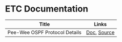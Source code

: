 # ETC Documentation

| Title                         | Links                                                                                           |
|-------------------------------|-------------------------------------------------------------------------------------------------|
| Pee-Wee OSPF Protocol Details | [Doc](pwospf.txt), [Source](https://www.cl.cam.ac.uk/teaching/1011/P33/documentation/pwospf/)   |
